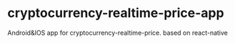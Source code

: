 # cryptocurrency-realtime-price-app
Android&amp;IOS app for cryptocurrency-realtime-price. based on react-native
